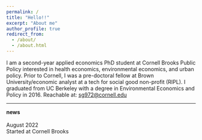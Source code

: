 ```yaml
---
permalink: /
title: "Hello!!"
excerpt: "About me"
author_profile: true
redirect_from: 
  - /about/
  - /about.html
---
```


I am a second-year applied economics PhD student at Cornell Brooks Public Policy interested in health economics, environmental economics, and urban policy. Prior to Cornell, I was a pre-doctoral fellow at Brown University/economic analyst at a tech for social good non-profit (RIPL). I graduated from UC Berkeley with a degree in Environmental Economics and Policy in 2016. Reachable at: sg972@cornell.edu
___

</div>
  <div id="news">
    <b>news</b>
    <br><br><div class="news-item">
        <div class="news-time">August 2022</div>
        <div class="news-txt">Started at Cornell Brooks</div>
        </div></ul>
  </div>
</div>
